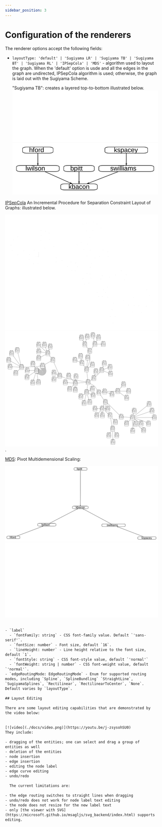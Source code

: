 ```yaml
---
sidebar_position: 3
---
```


# Configuration of the renderers

The renderer options accept the following fields:

- `layoutType: 'default' | 'Sugiyama LR' | 'Sugiyama TB' | 'Sugiyama BT' | 'Sugiyama RL' | 'IPSepCola' | 'MDS'` - algorithm used to layout the graph.
  When the 'default' option is usde and all the edges in the graph are undirected, IPSepCola algorithm is used; otherwise, the graph is laid out with the Sugiyama Scheme.

  "Sugiyama TB": creates a layered top-to-bottom illustrated below.
  ![dark](/images/showAPI_dark.svg#gh-dark-mode-only)
  ![light](/images/showAPI.svg#gh-light-mode-only)

[IPSepCola](https://www.researchgate.net/profile/Tim-Dwyer-5/publication/6715571_IPSep-CoLa_An_Incremental_Procedure_for_Separation_Constraint_Layout_of_Graphs/links/0fcfd5081c588735c8000000/IPSep-CoLa-An-Incremental-Procedure-for-Separation-Constraint-Layout-of-Graphs.pdf) An Incremental Procedure for Separation Constraint Layout of Graphs: illustrated below.

![dark](/images/awilliams_blackbg.svg#gh-dark-mode-only)
![light](/images/awilliams_whitebg.svg#gh-light-mode-only).

[MDS](https://pubsys.mmsp-kn.de/pubsys/publishedFiles/BrPi06.pdf): Pivot Multidemensional Scaling:

![Alt text](/images/mdsShowAPI.svg#gh-light-mode-only)
![Alt text](/images/mdsShowAPI_dark.svg#gh-dark-mode-only)

```

- `label`
  - `fontFamily: string` - CSS font-family value. Default `'sans-serif'`.
  - `fontSize: number` - Font size, default `16`.
  - `lineHeight: number` - Line height relative to the font size, default `1`.
  - `fontStyle: string` - CSS font-style value, default `'normal'`
  - `fontWeight: string | number` - CSS font-weight value, default `'normal'`.
- `edgeRoutingMode: EdgeRoutingMode` - Enum for supported routing modes, including `Spline`, `SplineBundling` `StraightLine`, `SugiyamaSplines`, `Rectilinear`, `RectilinearToCenter`, `None`. Default varies by `layoutType`.

## Layout Editing

There are some layout editing capabilities that are demonstrated by the video below:


[![video](./docs/video.png)](https://youtu.be/j-zsysohSU0)
They include:

- dragging of the entities; one can select and drag a group of entities as well
- deletion of the entities
- node insertion
- edge insertion
- editing the node label
- edge curve editing
- undo/redo

  The current limitations are:

- the edge routing switches to straight lines when dragging
- undo/redo does not work for node label text editing
- the node does not resize for the new label text
- only [the viewer with SVG](https://microsoft.github.io/msagljs/svg_backend/index.html) supports editing.
```
